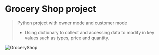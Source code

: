 # **Grocery Shop project**
>Python project with owner mode and customer mode
   >- Using dictionary to collect and accessing data to modify in key values such as types, price and quantity.
  
 ![GroceryShop](https://user-images.githubusercontent.com/115734048/212404218-0076f504-a379-443c-9aa3-bcd38d552607.gif)
